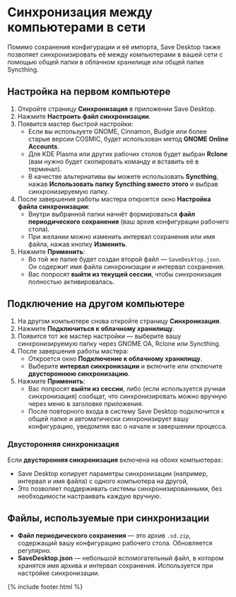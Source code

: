 # Синхронизация между компьютерами в сети

Помимо сохранения конфигурации и её импорта, Save Desktop также позволяет синхронизировать её между компьютерами в вашей сети с помощью общей папки в облачном хранилище или общей папке Syncthing.

## Настройка на первом компьютере
1. Откройте страницу **Синхронизация** в приложении Save Desktop.
2. Нажмите **Настроить файл синхронизации**.
3. Появится мастер быстрой настройки:
   * Если вы используете GNOME, Cinnamon, Budgie или более старые версии COSMIC, будет использован метод **GNOME Online Accounts**.
   * Для KDE Plasma или других рабочих столов будет выбран **Rclone** (вам нужно будет скопировать команду и вставить её в терминал).
   * В качестве альтернативы вы можете использовать **Syncthing**, нажав **Использовать папку Syncthing вместо этого** и выбрав синхронизируемую папку.
4. После завершения работы мастера откроется окно **Настройка файла синхронизации**:
   * Внутри выбранной папки начнёт формироваться **файл периодического сохранения** (ваш архив конфигурации рабочего стола).
   * При желании можно изменить интервал сохранения или имя файла, нажав кнопку **Изменить**.
5. Нажмите **Применить**:
   * Во той же папке будет создан второй файл — `SaveDesktop.json`. Он содержит имя файла синхронизации и интервал сохранения.
   * Вас попросят **выйти из текущей сессии**, чтобы синхронизация полностью активировалась.

## Подключение на другом компьютере
1. На другом компьютере снова откройте страницу **Синхронизация**.
2. Нажмите **Подключиться к облачному хранилищу**.
3. Появится тот же мастер настройки — выберите вашу синхронизируемую папку через GNOME OA, Rclone или Syncthing.
4. После завершения работы мастера:
   * Откроется окно **Подключение к облачному хранилищу**.
   * Выберите **интервал синхронизации** и включите или отключите **двустороннюю синхронизацию**.
5. Нажмите **Применить**:
   * Вас попросят **выйти из сессии**, либо (если используется ручная синхронизация) сообщат, что синхронизировать можно вручную через меню в заголовке приложения.
   * После повторного входа в систему Save Desktop подключится к общей папке и автоматически синхронизирует вашу конфигурацию, уведомляя вас о начале и завершении процесса.

### Двусторонняя синхронизация
Если **двусторонняя синхронизация** включена на обоих компьютерах:
* Save Desktop копирует параметры синхронизации (например, интервал и имя файла) с одного компьютера на другой,
* Это позволяет поддерживать системы синхронизированными, без необходимости настраивать каждую вручную.

## Файлы, используемые при синхронизации
* **Файл периодического сохранения** — это архив `.sd.zip`, содержащий вашу конфигурацию рабочего стола. Обновляется регулярно.
* **SaveDesktop.json** — небольшой вспомогательный файл, в котором хранятся имя архива и интервал сохранения. Используется при настройке синхронизации.

{% include footer.html %}